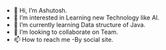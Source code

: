 - 👋 Hi, I’m Ashutosh.
- 👀 I’m interested in Learning new Technology like AI.
- 🌱 I’m currently learning Data structure of Java.
- 💞️ I’m looking to collaborate on Team.
- 📫 How to reach me -By social site.

<!---
Ashu09b/Ashu09b is a ✨ special ✨ repository because its `README.md` (this file) appears on your GitHub profile.
You can click the Preview link to take a look at your changes.
--->
